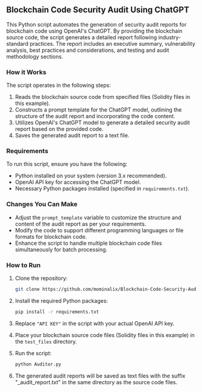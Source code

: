 ## Blockchain Code Security Audit Using ChatGPT

This Python script automates the generation of security audit reports for blockchain code using OpenAI's ChatGPT. By providing the blockchain source code, the script generates a detailed report following industry-standard practices. The report includes an executive summary, vulnerability analysis, best practices and considerations, and testing and audit methodology sections.

### How it Works

The script operates in the following steps:

1. Reads the blockchain source code from specified files (Solidity files in this example).
2. Constructs a prompt template for the ChatGPT model, outlining the structure of the audit report and incorporating the code content.
3. Utilizes OpenAI's ChatGPT model to generate a detailed security audit report based on the provided code.
4. Saves the generated audit report to a text file.

### Requirements

To run this script, ensure you have the following:

- Python installed on your system (version 3.x recommended).
- OpenAI API key for accessing the ChatGPT model.
- Necessary Python packages installed (specified in `requirements.txt`).

### Changes You Can Make

- Adjust the `prompt_template` variable to customize the structure and content of the audit report as per your requirements.
- Modify the code to support different programming languages or file formats for blockchain code.
- Enhance the script to handle multiple blockchain code files simultaneously for batch processing.

### How to Run

1. Clone the repository:

   ```bash
   git clone https://github.com/mominalix/Blockchain-Code-Security-Audit-Using-ChatGPT.git
   ```

2. Install the required Python packages:

   ```bash
   pip install -r requirements.txt
   ```

3. Replace `"API KEY"` in the script with your actual OpenAI API key.

4. Place your blockchain source code files (Solidity files in this example) in the `test_files` directory.

5. Run the script:

   ```bash
   python Auditor.py
   ```

6. The generated audit reports will be saved as text files with the suffix "_audit_report.txt" in the same directory as the source code files.
